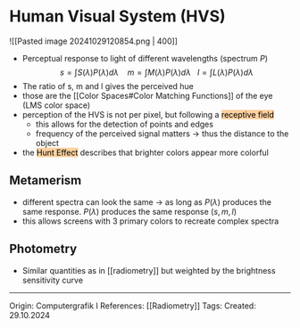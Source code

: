 # Human Visual System (HVS)

![[Pasted image 20241029120854.png | 400]]
- Perceptual response to light of different wavelengths (spectrum $P$)
$$s = \int S(\lambda)P(\lambda)d\lambda \ \ \ \ m = \int M(\lambda)P(\lambda)d\lambda \ \ \ l = \int L(\lambda)P(\lambda)d\lambda$$
- The ratio of s, m and l gives the perceived hue
- those are the [[Color Spaces#Color Matching Functions]] of the eye (LMS color space)
- perception of the HVS is not per pixel, but following a <mark style="background: #FFB86CA6;">receptive field</mark>
	- this allows for the detection of points and edges
	- frequency of the perceived signal matters -> thus the distance to the object
- the <mark style="background: #FFB86CA6;">Hunt Effect</mark> describes that brighter colors appear more colorful
## Metamerism

- different spectra can look the same -> as long as $P(\lambda)$ produces the same response. $P(\lambda)$ produces the same response $(s,m,l)$
- this allows screens with 3 primary colors to recreate complex spectra
## Photometry

- Similar quantities as in [[radiometry]] but weighted by the brightness sensitivity curve

---

Origin: Computergrafik I
References: [[Radiometry]]
Tags: 
Created: 29.10.2024

